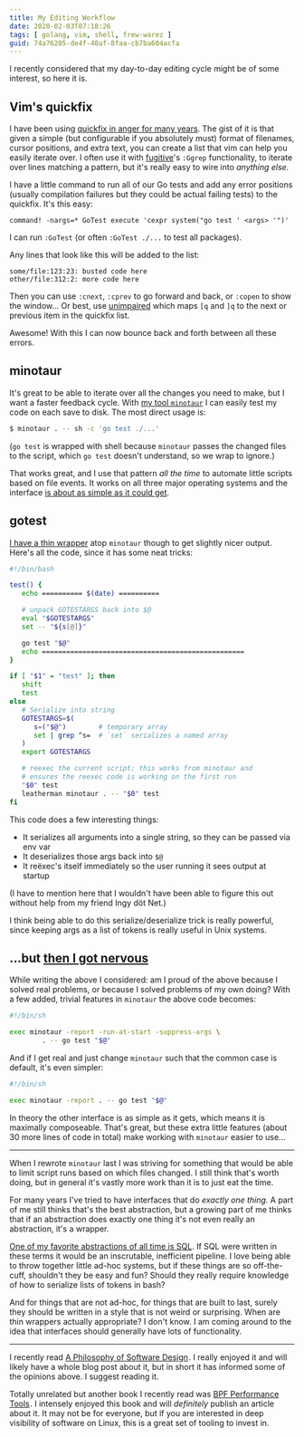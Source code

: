```yaml
---
title: My Editing Workflow
date: 2020-02-03T07:18:26
tags: [ golang, vim, shell, frew-warez ]
guid: 74a76205-de4f-40af-8faa-cb7ba604acfa
---
```

I recently considered that my day-to-day editing cycle might be of some
interest, so here it is.

<!--more-->

## Vim's quickfix

I have been using [quickfix in anger for many
years](/posts/iterating-over-chunks-of-a-diff-in-vim/).  The gist of it is that
given a simple (but configurable if you absolutely must) format of filenames,
cursor positions, and extra text, you can create a list that vim can help you
easily iterate over.  I often use it with
[fugitive](https://github.com/tpope/vim-fugitive/)'s `:Ggrep` functionality, to
iterate over lines matching a pattern, but it's really easy to wire into
*anything else.*

I have a little command to run all of our Go tests and add any error positions
(usually compilation failures but they could be actual failing tests) to the
quickfix.  It's this easy:

```vim
command! -nargs=* GoTest execute 'cexpr system("go test ' <args> '")'
```

I can run `:GoTest` (or often `:GoTest ./...` to test all packages).

Any lines that look like this will be added to the list:

```
some/file:123:23: busted code here
other/file:312:2: more code here
```

Then you can use `:cnext`, `:cprev` to go forward and back, or `:copen` to show
the window... Or best, use
[unimpaired](https://github.com/tpope/vim-unimpaired/) which maps `[q` and `]q`
to the next or previous item in the quickfix list.

Awesome!  With this I can now bounce back and forth between all these errors.

## minotaur

It's great to be able to iterate over all the changes you need to make, but I
want a faster feedback cycle.  With [my tool
`minotaur`](https://github.com/frioux/leatherman/tree/c2676d25c#minotaur) I can
easily test my code on each save to disk.  The most direct usage is:

```bash
$ minotaur . -- sh -c 'go test ./...'
```

(`go test` is wrapped with shell because `minotaur` passes the changed files to
the script, which `go test` doesn't understand, so we wrap to ignore.)

That works great, and I use that pattern *all the time* to automate little
scripts based on file events.  It works on all three major operating systems
and the interface [is about as simple as it could
get](/posts/the-evolution-of-minotaur/).

## gotest

[I have a thin
wrapper](https://github.com/frioux/dotfiles/blob/9c8b135/bin/gotest) atop
`minotaur` though to get slightly nicer output.  Here's all the code, since it has some neat tricks:

```bash
#!/bin/bash

test() {
   echo ========== $(date) ==========

   # unpack GOTESTARGS back into $@
   eval "$GOTESTARGS"
   set -- "${s[@]}"

   go test "$@"
   echo ==================================================
}

if [ "$1" = "test" ]; then
   shift
   test
else
   # Serialize into string
   GOTESTARGS=$(
      s=("$@")        # temporary array
      set | grep ^s=  # `set` serializes a named array
   )
   export GOTESTARGS

   # reexec the current script; this works from minotaur and
   # ensures the reexec code is working on the first run
   "$0" test
   leatherman minotaur . -- "$0" test
fi
```

This code does a few interesting things:

 * It serializes all arguments into a single string, so they can be passed via env var
 * It deserializes those args back into `$@`
 * It reëxec's itself immediately so the user running it sees output at startup

(I have to mention here that I wouldn't have been able to figure this out
without help from my friend Ingy döt Net.)

I think being able to do this serialize/deserialize trick is really powerful,
since keeping args as a list of tokens is really useful in Unix systems.

## ...but [then I got nervous](/posts/staring-into-the-void/#then-i-got-nervous)

While writing the above I considered:  am I proud of the above because I solved
real problems, or because I solved problems of my own doing?  With a few added,
trivial features in `minotaur` the above code becomes:

```bash
#!/bin/sh

exec minotaur -report -run-at-start -suppress-args \
        . -- go test "$@"
```

And if I get real and just change `minotaur` such that the common case is
default, it's even simpler:

```bash
#!/bin/sh

exec minotaur -report . -- go test "$@"
```

In theory the other interface is as simple as it gets, which means it is
maximally composeable.  That's great, but these extra little features (about 30
more lines of code in total) make working with `minotaur` easier to use...


---

When I rewrote `minotaur` last I was striving for something that would be able
to limit script runs based on which files changed.  I still think that's worth
doing, but in general it's vastly more work than it is to just eat the time.

For many years I've tried to have interfaces that do *exactly one thing.*  A
part of me still thinks that's the best abstraction, but a growing part of me
thinks that if an abstraction does exactly one thing it's not even really an
abstraction, it's a wrapper.

[One of my favorite abstractions of all time is
SQL](/posts/hugo-unix-vim-integration/#unix-style-tools).  If SQL were written
in these terms it would be an inscrutable, inefficient pipeline.  I love being
able to throw together little ad-hoc systems, but if these things are so
off-the-cuff, shouldn't they be easy and fun?  Should they really require knowledge
of how to serialize lists of tokens in bash?

And for things that are not ad-hoc, for things that are built to last, surely
they should be written in a style that is not weird or surprising.  When are
thin wrappers actually appropriate?  I don't know.  I am coming around to the
idea that interfaces should generally have lots of functionality.

---

I recently read <a target="_blank" href="https://www.amazon.com/gp/product/1732102201/ref=as_li_tl?ie=UTF8&camp=1789&creative=9325&creativeASIN=1732102201&linkCode=as2&tag=afoolishmanif-20&linkId=25f61ccbee6f99d0038e283dd551a943">A Philosophy of Software Design</a><img src="//ir-na.amazon-adsystem.com/e/ir?t=afoolishmanif-20&l=am2&o=1&a=1732102201" width="1" height="1" border="0" alt="" style="border:none !important; margin:0px !important;" />.
I really enjoyed it and will likely have a whole blog post about it, but in short
it has informed some of the opinions above.  I suggest reading it.

Totally unrelated but another book I recently read was
<a target="_blank" href="https://www.amazon.com/gp/product/0136554822/ref=as_li_tl?ie=UTF8&camp=1789&creative=9325&creativeASIN=0136554822&linkCode=as2&tag=afoolishmanif-20&linkId=9b27a122197fb141065f7276321e4c43">BPF Performance Tools</a><img src="//ir-na.amazon-adsystem.com/e/ir?t=afoolishmanif-20&l=am2&o=1&a=0136554822" width="1" height="1" border="0" alt="" style="border:none !important; margin:0px !important;" />.
I intensely enjoyed this book and will *definitely* publish an article about it.
It may not be for everyone, but if you are interested in deep visibility of
software on Linux, this is a great set of tooling to invest in.
